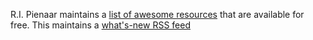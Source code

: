 R.I. Pienaar maintains a [list of awesome resources](https://github.com/ripienaar/free-for-dev) that are available for free. This maintains a [what's-new RSS feed](https://botonomi.github.io/awesomesauce/feed.xml)

